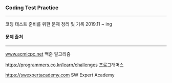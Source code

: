 ### Coding Test Practice
-------------------------

코딩 테스트 준비를 위한 문제 정리 및 기록
2019.11 ~ ing

#### 문제 출처
*************

www.acmicpc.net
백준 알고리즘

https://programmers.co.kr/learn/challenges
프로그래머스

https://swexpertacademy.com
SW Expert Academy
